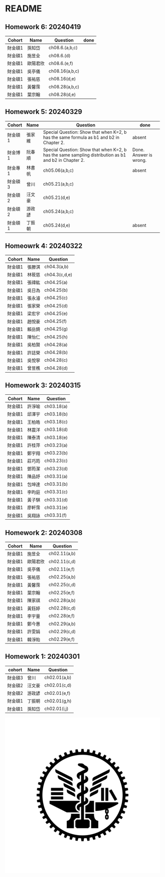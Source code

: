 # README

## Homework 6: 20240419


| Cohort | Name | Question       | done |
|--------|------|----------------|------|
| 財金碩1 | 孫知岱 | ch08.6.(a,b,c)  |      |
| 財金碩1 | 施昱全 | ch08.6.(d)      |      |
| 財金碩1 | 歐陽君欣 | ch08.6.(e,f)    |      |
| 財金碩1 | 吳亭儀 | ch08.16(a,b,c) |      |
| 財金碩1 | 張祐慈 | ch08.16(d,e)   |      |
| 財金碩1 | 黃馨霈 | ch08.28(a,b,c) |      |
| 財金碩1 | 葉宗翰 | ch08.28(d,e)   |      |



## Homework 5: 20240329

| Cohort   | Name     | Question      | done|
|---------|--------|---------------------------------------------------------------------------------------------------|---|
| 財金碩1  | 張家維 | Special Question: Show that when K=2, b has the same formula as b1 and b2 in Chapter 2.                  |absent|
| 財金博1  | 阮春順 | Special Question: Show that when K=2, b has the same sampling distribution as b1 and b2 in Chapter 2. | Done. Answer is wrong. |
| 財金專1  | 林書帆 | ch05.06(a,b,c)                                                                                   | absent
| 財金碩3  | 曾川   | ch05.21(a,b,c)                                                                                   |
| 財金碩2  | 汪文豪 | ch05.21(d,e)                                                                                     |
| 財金碩2  | 游政諺 | ch05.24(a,b,c)                                                                                   |
| 財金碩1  | 丁振朝 | ch05.24(d,e)                                                                                     | absent




## Homeowrk 4: 20240322


| Cohort   | Name     | Question      |
|----------|----------|---------------|
| 財金碩1  | 張滕淇   | ch04.3(a,b)   |
| 財金碩1  | 林筱慈   | ch04.3(c,d,e) |
| 財金碩1  | 張禕紘 | ch04.25(a)    |
| 財金碩1  | 吳日為   | ch04.25(b)    |
| 財金碩1  | 張永濬   | ch04.25(c)    |
| 財金碩1  | 張家榮   | ch04.25(d)    |
| 財金碩1  | 梁宏宇   | ch04.25(e)    |
| 財金碩1  | 趙悅豪   | ch04.25(f)    |
| 財金碩1  | 賴岳錡   | ch04.25(g)    |
| 財金碩1  | 陳怡仁   | ch04.25(h)    |
| 財金碩1  | 吳柏賢   | ch04.28(a)    |
| 財金碩1  | 許誌榮   | ch04.28(b)    |
| 財金碩1  | 吳悅寧   | ch04.28(c)    |
| 財金碩1  | 曾昱樵   | ch04.28(d)    |



## Homework 3: 20240315


| Cohort  | Name  | Question   |
|---------|-------|------------|
| 財金碩1 | 許淨喻 | ch03.18(a) |
| 財金碩1 | 邱澤宇 | ch03.18(b) |
| 財金碩1 | 王柏皓 | ch03.18(c) |
| 財金碩1 | 林震洋 | ch03.18(d) |
| 財金碩1 | 陳泰清 | ch03.18(e) |
| 財金碩1 | 許桂萍 | ch03.23(a) |
| 財金碩1 | 鄭宇翔 | ch03.23(b) |
| 財金碩1 | 莊巧筠 | ch03.23(c) |
| 財金碩1 | 鄧筠潔 | ch03.23(d) |
| 財金碩1 | 陳品妤 | ch03.31(a) |
| 財金碩1 | 包坤達 | ch03.31(b) |
| 財金碩1 | 李昀庭 | ch03.31(c) |
| 財金碩1 | 黃子騏 | ch03.31(d) |
| 財金碩1 | 廖軒霈 | ch03.31(e) |
| 財金碩1 | 吳翔詠 | ch03.31(f) |


## Homework 2: 20240308 


| Cohort | Name     | Question   |
|---------|----------|-------------|
| 財金碩1 | 施昱全   | ch02.11(a,b)|
| 財金碩1 | 歐陽君欣 | ch02.11(c,d)|
| 財金碩1 | 吳亭儀   | ch02.11(e,f)|
| 財金碩1 | 張祐慈   | ch02.25(a,b)|
| 財金碩1 | 黃馨霈   | ch02.25(c,d)|
| 財金碩1 | 葉宗翰   | ch02.25(e,f)|
| 財金碩1 | 陳家祺   | ch02.28(a,b)|
| 財金碩1 | 黃鈺婷   | ch02.28(c,d)|
| 財金碩1 | 李宇量   | ch02.28(e,f)|
| 財金碩1 | 鄭今惠   | ch02.29(a,b)|
| 財金碩1 | 許雯娟   | ch02.29(c,d)|
| 財金碩1 | 韓淨貽   | ch02.29(e,f)|


## Homework 1: 20240301

| cohort | Name | Question     |
|--------|------|-------------|
| 財金碩3  | 曾川  | ch02.01(a,b) |
| 財金碩2  | 汪文豪 |ch02.01(c,d) |
| 財金碩2  | 游政諺| ch02.01(e,f) |
| 財金碩1 | 丁振朝| ch02.01(g,h)   |
| 財金碩1 | 孫知岱 | ch02.01(i,j)  |





<img title="a title" alt="Alt text" src="./20230427_NYCU logo.png">

